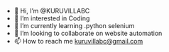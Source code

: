 - 👋 Hi, I’m @KURUVILLABC
- 👀 I’m interested in Coding
- 🌱 I’m currently learning .python selenium
- 💞️ I’m looking to collaborate on website automation
- 📫 How to reach me kuruvillabc@gmail.com

<!---
KURUVILLABC/KURUVILLABC is a ✨ special ✨ repository because its `README.md` (this file) appears on your GitHub profile.
You can click the Preview link to take a look at your changes.
--->
